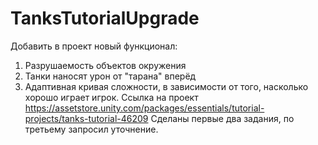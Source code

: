 # TanksTutorialUpgrade
Добавить в проект новый функционал: 
1. Разрушаемость объектов окружения 
2. Танки наносят урон от "тарана" вперёд 
3. Адаптивная кривая сложности, в зависимости от того, насколько хорошо играет игрок. 
Ссылка на проект https://assetstore.unity.com/packages/essentials/tutorial-projects/tanks-tutorial-46209
Сделаны первые два задания, по третьему запросил уточнение.

